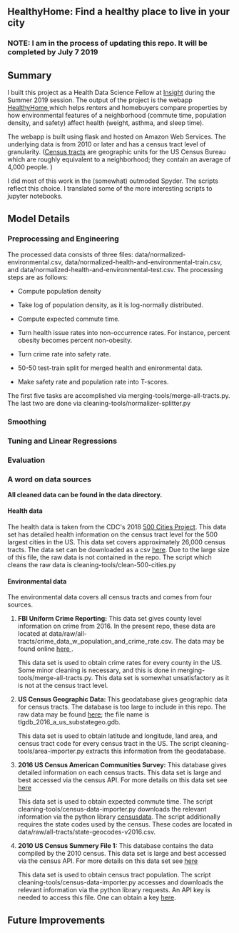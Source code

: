 <h2>HealthyHome: Find a healthy place to live in your city</h2>

<h3> NOTE: I am in the process of updating this repo. It will be completed by July 7 2019 </h3>

<h2> Summary </h2>

<p>I built this project as a Health Data Science Fellow at <a href="https://www.insighthealthdata.com/"> Insight</a> during the Summer 2019 session. The output of the project is the webapp <a href="http://philwesolek.com/"> HealthyHome </a> which helps renters and homebuyers compare properties by how environmental features of a neighborhood (commute time, population density, and safety) affect health  (weight, asthma, and sleep time).</p>

<p> The webapp is built using flask and hosted on Amazon Web Services. The underlying data is from 2010 or later and has a census tract level of granularity. (<a href="https://en.wikipedia.org/wiki/Census_tract">Census tracts</a> are geographic units for the US Census Bureau which are roughly equivalent to a neighborhood; they contain an average of 4,000 people. )</p>

<p> I did most of this work in the (somewhat) outmoded Spyder. The scripts reflect this choice. I translated some of the more interesting scripts to jupyter notebooks.</p>

<h2> Model Details </h2>

<h3> Preprocessing and Engineering </h3>
<p>The processed data consists of three files: data/normalized-environmental.csv, data/normalized-health-and-environmental-train.csv, and data/normalized-health-and-environmental-test.csv. The processing steps are as follows:</p>
<ul>
<li><p> Compute population density</p></li>
<li><p> Take log of population density, as it is log-normally distributed.</p></li>
<li><p> Compute expected commute time. <p></li>
<li> <p> Turn health issue rates into non-occurrence rates. For instance, percent obesity becomes percent non-obesity. </p></li>
<li> <p>Turn crime rate into safety rate. </p></li>
<li> <p> 50-50 test-train split for merged health and enironmental data.<p> </li>
<li> <p>Make safety rate and population rate into T-scores. </p> </li>
</ul>
<p>The first five tasks are accomplished via merging-tools/merge-all-tracts.py. The last two are done via cleaning-tools/normalizer-splitter.py</p>

<p> </p>


<h3> Smoothing <h3>

<h3> Tuning and Linear Regressions </h3>

<h3> Evaluation<h3>
 
 <h3> A word on data sources </h3>
 <b> All cleaned data can be found in the data directory. </b>
 
 <h4> Health data</h4>
The health data is taken from the CDC's  2018 <a href="https://www.cdc.gov/500cities/index.htm">500 Cities Project</a>. This data set has detailed health information on the census tract level for the 500 largest cities in the US. This data set covers approximately 26,000 census tracts. The data set can be downloaded as a csv <a href="https://catalog.data.gov/dataset/500-cities-local-data-for-better-health-fc759">here</a>. Due to the large size of this file, the raw data is not contained in the repo. The script which cleans the raw data is cleaning-tools/clean-500-cities.py


<h4>Environmental data</h4>
The environmental data covers all census tracts and comes from four sources.
<ol>
  <li><p> <b>FBI Uniform Crime Reporting:</b> This data set gives county level information on crime from 2016. In the present repo, these data are located at data/raw/all-tracts/crime_data_w_population_and_crime_rate.csv. The data may be found online <a href="https://www.kaggle.com/mikejohnsonjr/united-states-crime-rates-by-county">here </a>.</p>
    <p> This data set is used to obtain crime rates for every county in the US. Some minor cleaning is necessary, and this is done in merging-tools/merge-all-tracts.py. This data set is somewhat unsatisfactory as it is not at the census tract level.</p>
  </li>
  
  <li> <p><b> US Census Geographic Data: </b> This geodatabase gives geographic data for census tracts. The database is too large to include in this repo. The raw data may be found <a href="https://www2.census.gov/geo/tiger/TGRGDB16/" >here</a>; the file name is tlgdb_2016_a_us_substategeo.gdb. </p>
  <p> This data set is used to obtain latitude and longitude, land area, and census tract code for every census tract in the US. The script cleaning-tools/area-importer.py extracts this information from the geodatabase. </p> </li>

 <li><p><b> 2016 US Census American Communities Survey:</b> This database gives detailed information on each census tracts. This data set is large and best accessed via the census API. For more details on this data set see <a href="https://www.census.gov/programs-surveys/acs">here</a></p>
    <p> This data set is used to obtain expected commute time. The script cleaning-tools/census-data-importer.py downloads the relevant information via the python library <a href="https://pypi.org/project/CensusData/">censusdata</a>. The script additionally requires the state codes used by the census. These codes are located in data/raw/all-tracts/state-geocodes-v2016.csv.</p>
    
 <li><p><b> 2010 US Census Summery File 1:</b> This database contains the data compiled by the 2010 census. This data set is large and best accessed via the census API. For more details on this data set see <a href="https://www.census.gov/data/datasets/2010/dec/summary-file-1.html">here</a></p>
    <p> This data set is used to obtain census tract population. The script cleaning-tools/census-data-importer.py accesses and downloads the relevant information via the python library requests. An API key is needed to access this file. One can obtain a key <a href="https://api.census.gov/data/key_signup.html">here</a>. </p></li>
      
    
</ol>



 

<h2> Future Improvements </h2>
